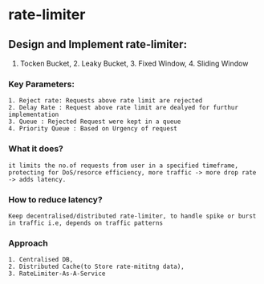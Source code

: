 # rate-limiter
## Design and Implement rate-limiter:
  1. Tocken Bucket, 2. Leaky Bucket, 3. Fixed Window, 4. Sliding Window
  ### Key Parameters:
    1. Reject rate: Requests above rate limit are rejected
    2. Delay Rate : Request above rate limit are dealyed for furthur implementation
    3. Queue : Rejected Request were kept in a queue
    4. Priority Queue : Based on Urgency of request
  ### What it does?
    it limits the no.of requests from user in a specified timeframe, protecting for DoS/resorce efficiency, more traffic -> more drop rate -> adds latency.
  ### How to reduce latency?
    Keep decentralised/distributed rate-limiter, to handle spike or burst in traffic i.e, depends on traffic patterns
  ### Approach
    1. Centralised DB, 
    2. Distributed Cache(to Store rate-mititng data), 
    3. RateLimiter-As-A-Service 
    
    
    
    
  

